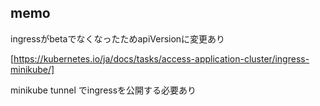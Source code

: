 ## memo
ingressがbetaでなくなったためapiVersionに変更あり

[https://kubernetes.io/ja/docs/tasks/access-application-cluster/ingress-minikube/]

minikube tunnel でingressを公開する必要あり